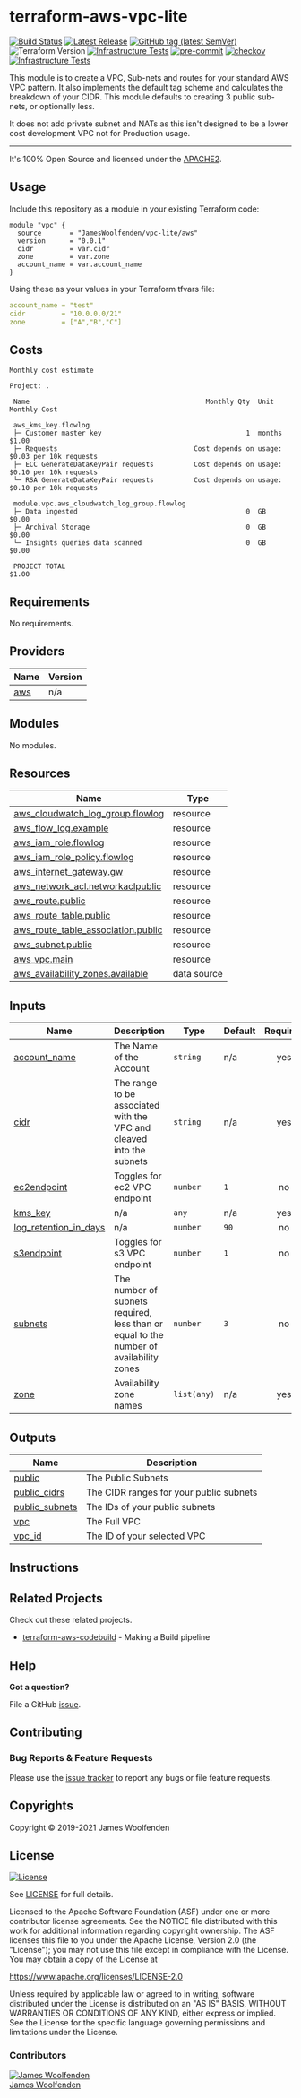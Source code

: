 # terraform-aws-vpc-lite

[![Build Status](https://github.com/JamesWoolfenden/terraform-aws-vpc-lite/workflows/Verify%20and%20Bump/badge.svg?branch=master)](https://github.com/JamesWoolfenden/terraform-aws-vpc-lite)
[![Latest Release](https://img.shields.io/github/release/JamesWoolfenden/terraform-aws-vpc-lite.svg)](https://github.com/JamesWoolfenden/terraform-aws-vpc-lite/releases/latest)
[![GitHub tag (latest SemVer)](https://img.shields.io/github/tag/JamesWoolfenden/terraform-aws-vpc-lite.svg?label=latest)](https://github.com/JamesWoolfenden/terraform-aws-vpc-lite/releases/latest)
![Terraform Version](https://img.shields.io/badge/tf-%3E%3D0.14.0-blue.svg)
[![Infrastructure Tests](https://www.bridgecrew.cloud/badges/github/JamesWoolfenden/terraform-aws-vpc-lite/cis_aws)](https://www.bridgecrew.cloud/link/badge?vcs=github&fullRepo=JamesWoolfenden%2Fterraform-aws-vpc-lite&benchmark=CIS+AWS+V1.2)
[![pre-commit](https://img.shields.io/badge/pre--commit-enabled-brightgreen?logo=pre-commit&logoColor=white)](https://github.com/pre-commit/pre-commit)
[![checkov](https://img.shields.io/badge/checkov-verified-brightgreen)](https://www.checkov.io/)
[![Infrastructure Tests](https://www.bridgecrew.cloud/badges/github/jameswoolfenden/terraform-aws-vpc-lite/general)](https://www.bridgecrew.cloud/link/badge?vcs=github&fullRepo=JamesWoolfenden%2Fterraform-aws-vpc-lite&benchmark=INFRASTRUCTURE+SECURITY)

This module is to create a VPC, Sub-nets and routes for your standard AWS VPC pattern. It also implements the default tag scheme and calculates the breakdown of your CIDR.
This module defaults to creating 3 public sub-nets, or optionally less.

It does not add private subnet and NATs as this isn't designed to be a lower cost development VPC not for Production usage.

---

It's 100% Open Source and licensed under the [APACHE2](LICENSE).

## Usage

Include this repository as a module in your existing Terraform code:

```hcl
module "vpc" {
  source       = "JamesWoolfenden/vpc-lite/aws"
  version      = "0.0.1"
  cidr         = var.cidr
  zone         = var.zone
  account_name = var.account_name
}
```

Using these as your values in your Terraform tfvars file:

```YAML
account_name = "test"
cidr         = "10.0.0.0/21"
zone         = ["A","B","C"]
```

## Costs

```text
Monthly cost estimate

Project: .

 Name                                            Monthly Qty  Unit              Monthly Cost

 aws_kms_key.flowlog
 ├─ Customer master key                                    1  months                   $1.00
 ├─ Requests                                  Cost depends on usage: $0.03 per 10k requests
 ├─ ECC GenerateDataKeyPair requests          Cost depends on usage: $0.10 per 10k requests
 └─ RSA GenerateDataKeyPair requests          Cost depends on usage: $0.10 per 10k requests

 module.vpc.aws_cloudwatch_log_group.flowlog
 ├─ Data ingested                                          0  GB                       $0.00
 ├─ Archival Storage                                       0  GB                       $0.00
 └─ Insights queries data scanned                          0  GB                       $0.00

 PROJECT TOTAL                                                                         $1.00
```

<!-- BEGINNING OF PRE-COMMIT-TERRAFORM DOCS HOOK -->
## Requirements

No requirements.

## Providers

| Name | Version |
|------|---------|
| <a name="provider_aws"></a> [aws](#provider\_aws) | n/a |

## Modules

No modules.

## Resources

| Name | Type |
|------|------|
| [aws_cloudwatch_log_group.flowlog](https://registry.terraform.io/providers/hashicorp/aws/latest/docs/resources/cloudwatch_log_group) | resource |
| [aws_flow_log.example](https://registry.terraform.io/providers/hashicorp/aws/latest/docs/resources/flow_log) | resource |
| [aws_iam_role.flowlog](https://registry.terraform.io/providers/hashicorp/aws/latest/docs/resources/iam_role) | resource |
| [aws_iam_role_policy.flowlog](https://registry.terraform.io/providers/hashicorp/aws/latest/docs/resources/iam_role_policy) | resource |
| [aws_internet_gateway.gw](https://registry.terraform.io/providers/hashicorp/aws/latest/docs/resources/internet_gateway) | resource |
| [aws_network_acl.networkaclpublic](https://registry.terraform.io/providers/hashicorp/aws/latest/docs/resources/network_acl) | resource |
| [aws_route.public](https://registry.terraform.io/providers/hashicorp/aws/latest/docs/resources/route) | resource |
| [aws_route_table.public](https://registry.terraform.io/providers/hashicorp/aws/latest/docs/resources/route_table) | resource |
| [aws_route_table_association.public](https://registry.terraform.io/providers/hashicorp/aws/latest/docs/resources/route_table_association) | resource |
| [aws_subnet.public](https://registry.terraform.io/providers/hashicorp/aws/latest/docs/resources/subnet) | resource |
| [aws_vpc.main](https://registry.terraform.io/providers/hashicorp/aws/latest/docs/resources/vpc) | resource |
| [aws_availability_zones.available](https://registry.terraform.io/providers/hashicorp/aws/latest/docs/data-sources/availability_zones) | data source |

## Inputs

| Name | Description | Type | Default | Required |
|------|-------------|------|---------|:--------:|
| <a name="input_account_name"></a> [account\_name](#input\_account\_name) | The Name of the Account | `string` | n/a | yes |
| <a name="input_cidr"></a> [cidr](#input\_cidr) | The range to be associated with the VPC and cleaved into the subnets | `string` | n/a | yes |
| <a name="input_ec2endpoint"></a> [ec2endpoint](#input\_ec2endpoint) | Toggles for ec2 VPC endpoint | `number` | `1` | no |
| <a name="input_kms_key"></a> [kms\_key](#input\_kms\_key) | n/a | `any` | n/a | yes |
| <a name="input_log_retention_in_days"></a> [log\_retention\_in\_days](#input\_log\_retention\_in\_days) | n/a | `number` | `90` | no |
| <a name="input_s3endpoint"></a> [s3endpoint](#input\_s3endpoint) | Toggles for s3 VPC endpoint | `number` | `1` | no |
| <a name="input_subnets"></a> [subnets](#input\_subnets) | The number of subnets required, less than or equal to the number of availability zones | `number` | `3` | no |
| <a name="input_zone"></a> [zone](#input\_zone) | Availability zone names | `list(any)` | n/a | yes |

## Outputs

| Name | Description |
|------|-------------|
| <a name="output_public"></a> [public](#output\_public) | The Public Subnets |
| <a name="output_public_cidrs"></a> [public\_cidrs](#output\_public\_cidrs) | The CIDR ranges for your public subnets |
| <a name="output_public_subnets"></a> [public\_subnets](#output\_public\_subnets) | The IDs of your public subnets |
| <a name="output_vpc"></a> [vpc](#output\_vpc) | The Full VPC |
| <a name="output_vpc_id"></a> [vpc\_id](#output\_vpc\_id) | The ID of your selected VPC |
<!-- END OF PRE-COMMIT-TERRAFORM DOCS HOOK -->

## Instructions

## Related Projects

Check out these related projects.

- [terraform-aws-codebuild](https://github.com/jameswoolfenden/terraform-aws-codebuild) - Making a Build pipeline

## Help

**Got a question?**

File a GitHub [issue](https://github.com/jameswoolfenden/terraform-aws-vpc-lite/issues).

## Contributing

### Bug Reports & Feature Requests

Please use the [issue tracker](https://github.com/jameswoolfenden/terraform-aws-vpc-lite/issues) to report any bugs or file feature requests.

## Copyrights

Copyright © 2019-2021 James Woolfenden

## License

[![License](https://img.shields.io/badge/License-Apache%202.0-blue.svg)](https://opensource.org/licenses/Apache-2.0)

See [LICENSE](LICENSE) for full details.

Licensed to the Apache Software Foundation (ASF) under one
or more contributor license agreements. See the NOTICE file
distributed with this work for additional information
regarding copyright ownership. The ASF licenses this file
to you under the Apache License, Version 2.0 (the
"License"); you may not use this file except in compliance
with the License. You may obtain a copy of the License at

<https://www.apache.org/licenses/LICENSE-2.0>

Unless required by applicable law or agreed to in writing,
software distributed under the License is distributed on an
"AS IS" BASIS, WITHOUT WARRANTIES OR CONDITIONS OF ANY
KIND, either express or implied. See the License for the
specific language governing permissions and limitations
under the License.

### Contributors

[![James Woolfenden][jameswoolfenden_avatar]][jameswoolfenden_homepage]<br/>[James Woolfenden][jameswoolfenden_homepage]

[jameswoolfenden_homepage]: https://github.com/jameswoolfenden
[jameswoolfenden_avatar]: https://github.com/jameswoolfenden.png?size=150
[github]: https://github.com/jameswoolfenden
[linkedin]: https://www.linkedin.com/in/jameswoolfenden/
[twitter]: https://twitter.com/JimWoolfenden
[share_twitter]: https://twitter.com/intent/tweet/?text=terraform-aws-vpc-lite&url=https://github.com/jameswoolfenden/terraform-aws-vpc-lite
[share_linkedin]: https://www.linkedin.com/shareArticle?mini=true&title=terraform-aws-vpc-lite&url=https://github.com/jameswoolfenden/terraform-aws-vpc-lite
[share_reddit]: https://reddit.com/submit/?url=https://github.com/jameswoolfenden/terraform-aws-vpc-lite
[share_facebook]: https://facebook.com/sharer/sharer.php?u=https://github.com/jameswoolfenden/terraform-aws-vpc-lite
[share_email]: mailto:?subject=terraform-aws-vpc-lite&body=https://github.com/jameswoolfenden/terraform-aws-vpc-lite
